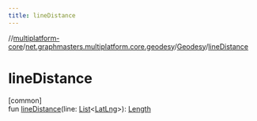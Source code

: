 ```yaml
---
title: lineDistance
---
```

//[multiplatform-core](../../../index.html)/[net.graphmasters.multiplatform.core.geodesy](../index.html)/[Geodesy](index.html)/[lineDistance](line-distance.html)



# lineDistance



[common]\
fun [lineDistance](line-distance.html)(line: [List](https://kotlinlang.org/api/latest/jvm/stdlib/kotlin.collections/-list/index.html)&lt;[LatLng](../../net.graphmasters.multiplatform.core.model/-lat-lng/index.html)&gt;): [Length](../../net.graphmasters.multiplatform.core.units/-length/index.html)





